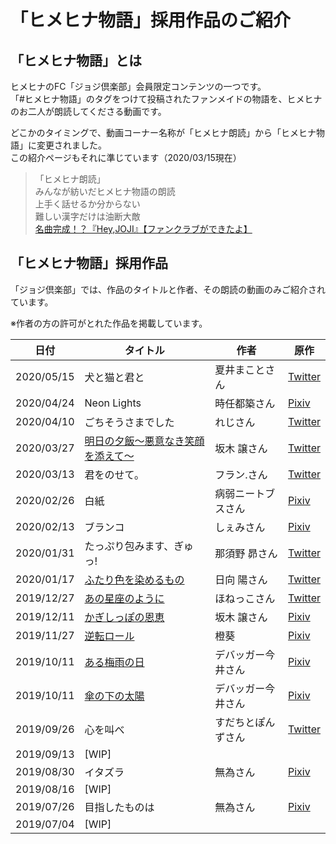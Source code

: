 # 「ヒメヒナ物語」採用作品のご紹介
## 「ヒメヒナ物語」とは
ヒメヒナのFC「ジョジ倶楽部」会員限定コンテンツの一つです。  
「#ヒメヒナ物語」のタグをつけて投稿されたファンメイドの物語を、ヒメヒナのお二人が朗読してくださる動画です。  

どこかのタイミングで、動画コーナー名称が「ヒメヒナ朗読」から「ヒメヒナ物語」に変更されました。  
この紹介ページもそれに準じています（2020/03/15現在）  

> 「ヒメヒナ朗読」  
> みんなが紡いだヒメヒナ物語の朗読  
> 上手く話せるか分からない  
> 難しい漢字だけは油断大敵  
> [名曲完成！？『Hey,JOJI』【ファンクラブができたよ】](https://www.youtube.com/watch?v=AJmvFgrZF1Q)

## 「ヒメヒナ物語」採用作品

「ジョジ倶楽部」では、作品のタイトルと作者、その朗読の動画のみご紹介されています。  

※作者の方の許可がとれた作品を掲載しています。

| 日付 | タイトル | 作者 | 原作 |
|---|---|---|---|
| 2020/05/15 | 犬と猫と君と | 夏井まことさん | [Twitter](https://twitter.com/natuimacoto/status/1241379339687485440?s=20)
| 2020/04/24 | Neon Lights | 時任都築さん | [Pixiv](https://www.pixiv.net/novel/show.php?id=12451039)
| 2020/04/10 | ごちそうさまでした | れじさん | [Twitter](https://twitter.com/rejilej1_hh/status/1233991523835867137?s=20)
| 2020/03/27 | [明日の夕飯〜悪意なき笑顔を添えて〜](./roudoku/2020033101.md) | 坂木 譲さん | [Twitter](https://twitter.com/Sakaki_Zyo_hh/status/1203201996058087424?s=20) |
| 2020/03/13 | 君をのせて。 | フラン.さん | [Twitter](https://twitter.com/rineln/status/1133338468162031616?s=20) |
| 2020/02/26 | 白紙 | 病弱ニートブスさん | [Pixiv](https://www.pixiv.net/novel/show.php?id=11773140) |
| 2020/02/13 | ブランコ | しぇみさん | [Pixiv](https://www.pixiv.net/novel/show.php?id=12140817) |
| 2020/01/31 | たっぷり包みます、ぎゅっ! | 那須野 昴さん | [Twitter](https://twitter.com/fisheureka/status/1209605575450869761?s=20) |
| 2020/01/17 | [ふたり色を染めるもの](./roudoku/2020011701.md) | 日向 陽さん | [Twitter](https://twitter.com/haruhinata_hh/status/1199678083046891522?s=20)
| 2019/12/27 | [あの星座のように](./roudoku/2019122701.md) | ほねっこさん | [Twitter](https://twitter.com/Y_shikabane/status/1194622141041233923?s=20) |
| 2019/12/11 | [かぎしっぽの恩恵](./roudoku/2019121101.md) | 坂木 譲さん | [Pixiv](https://www.pixiv.net/novel/show.php?id=11726468) |
| 2019/11/27 | [逆転ロール](./roudoku/2019112701.md) | 橙葵 | [Pixiv](https://www.pixiv.net/novel/show.php?id=11616946) |
| 2019/10/11 | [ある梅雨の日](./roudoku/2019101101.md) | デバッガー今井さん | [Pixiv](https://www.pixiv.net/novel/show.php?id=11409650) |
| 2019/10/11 | [傘の下の太陽](./roudoku/2019101102.md) | デバッガー今井さん | [Pixiv](https://www.pixiv.net/novel/show.php?id=11454473) |
| 2019/09/26 | 心を叫べ | すだちとぽんずさん | [Twitter](https://twitter.com/sudachito/status/1153590872123985920?s=20) |
| 2019/09/13 | [WIP] |  |  |
| 2019/08/30 | イタズラ | 無為さん | [Pixiv](https://www.pixiv.net/novel/show.php?id=12328244) |
| 2019/08/16 | [WIP] |  |  |
| 2019/07/26 | 目指したものは | 無為さん | [Pixiv](https://www.pixiv.net/novel/show.php?id=12328244) |
| 2019/07/04 | [WIP] |  |  |
